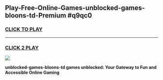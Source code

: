 
## Play-Free-Online-Games-unblocked-games-bloons-td-Premium #q9qc0
<h3>
<a href="https://premium.freeplayer.one?title=unblocked-games-bloons-td&ref=8M">CLICK TO PLAY</a></h3>
<hr>

<h3>
<a href="https://premium.freeplayer.one?title=unblocked-games-bloons-td&ref=8M">CLICK 2 PLAY</a>
  
</h3>

<a href="https://premium.freeplayer.one?title=unblocked-games-bloons-td&ref=8M"><img src="https://clearcache.store/games.png"></a>


**unblocked-games-bloons-td games unblocked: Your Gateway to Fun and Accessible Online Gaming**
